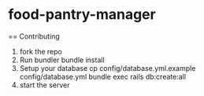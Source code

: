 food-pantry-manager
===================

== Contributing

  1. fork the repo
  2. Run bundler
      bundle install
  3. Setup your database 
      cp config/database.yml.example config/database.yml
      bundle exec rails db:create:all
  4. start the server

  
